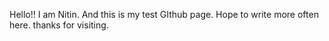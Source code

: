 Hello!!
I am Nitin. And this is my test GIthub page. Hope to write more often here.
thanks for visiting.
